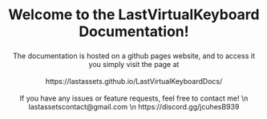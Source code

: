 <h1 align="center">Welcome to the LastVirtualKeyboard Documentation!</h1>

###

<p align="center">The documentation is hosted on a github pages website, and to access it you simply visit the page at<br><br>https://lastassets.github.io/LastVirtualKeyboardDocs/<br><br>If you have any issues or feature requests, feel free to contact me! \n 
lastassetscontact@gmail.com \n
https://discord.gg/jcuhesB939</p>

###
